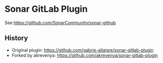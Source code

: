 Sonar GitLab Plugin
===================

See https://github.com/SonarCommunity/sonar-github

## History

* Original plugin: https://github.com/gabrie-allaigre/sonar-gitlab-plugin
* Forked by akrevenya: https://github.com/akrevenya/sonar-gitlab-plugin
